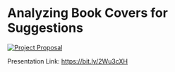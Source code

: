 # Analyzing Book Covers for Suggestions

[![Project Proposal](https://img.youtube.com/vi/eFbMKuFAbiU/0.jpg)](https://www.youtube.com/watch?v=eFbMKuFAbiU)

Presentation Link: https://bit.ly/2Wu3cXH
